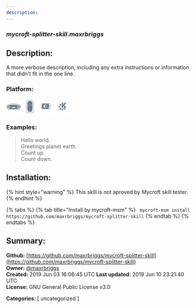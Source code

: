 ```yaml
---
description: 
---
```


### _mycroft-splitter-skill.maxrbriggs_  
## Description:  
A more verbose description, including any extra instructions or
information that didn't fit in the one line.  
  
  
### Platform:  
 ![Mark I](../.gitbook/assets/mark-1-icon.png)  ![Mark II](../.gitbook/assets/mark-2-icon.png)  ![Picroft](../.gitbook/assets/picroft-icon.png)  ![plasmoid](../.gitbook/assets/kde.png)   
### Examples:  
> Hello world.  
> Greetings planet earth.  
> Count up.  
> Count down.  
  
## Installation:  
{% hint style="warning" %}
This skill is not aproved by Mycroft skill tester.
{% endhint %}
    
{% tabs %}
{% tab title="Install by mycroft-msm" %}
``` mycroft-msm install https://github.com/maxrbriggs/mycroft-splitter-skill```
{% endtab %}
  {% endtabs %}
    
## Summary:  
**Github:** [https://github.com/maxrbriggs/mycroft-splitter-skill](https://github.com/maxrbriggs/mycroft-splitter-skill)  
**Owner:** [@maxrbriggs](https://github.com/maxrbriggs)  
**Created:** 2019 Jun 03 16:06:45 UTC  **Last updated:** 2019 Jun 10 23:21:40 UTC  
**License:** GNU General Public License v3.0  
  
**Categories:** [ uncategorized ]   
